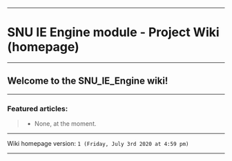 
***

# SNU IE Engine module - Project Wiki (homepage)

***

## Welcome to the SNU_IE_Engine wiki!

***

### Featured articles:

> * None, at the moment.

***

Wiki homepage version: `1 (Friday, July 3rd 2020 at 4:59 pm)`

***
